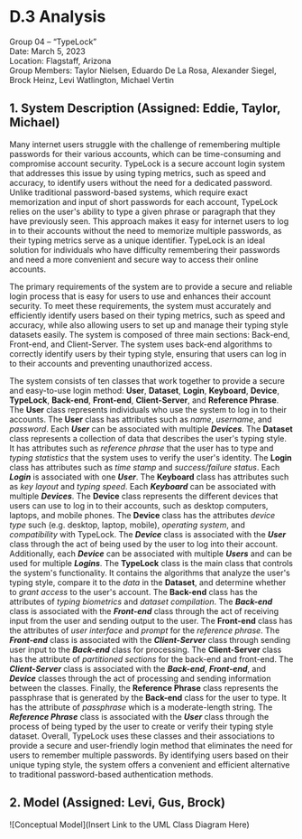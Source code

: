 # D.3 Analysis

Group 04 – “TypeLock”\
Date: March 5, 2023\
Location: Flagstaff, Arizona\
Group Members: Taylor Nielsen, Eduardo De La Rosa, Alexander Siegel, Brock Heinz, Levi Watlington, Michael Vertin

## 1. System Description (Assigned: Eddie, Taylor, Michael)

Many internet users struggle with the challenge of remembering multiple passwords for their various accounts, which can be time-consuming and compromise account security. TypeLock is a secure account login system that addresses this issue by using typing metrics, such as speed and accuracy, to identify users without the need for a dedicated password. Unlike traditional password-based systems, which require exact memorization and input of short passwords for each account, TypeLock relies on the user's ability to type a given phrase or paragraph that they have previously seen. This approach makes it easy for internet users to log in to their accounts without the need to memorize multiple passwords, as their typing metrics serve as a unique identifier. TypeLock is an ideal solution for individuals who have difficulty remembering their passwords and need a more convenient and secure way to access their online accounts.

The primary requirements of the system are to provide a secure and reliable login process that is easy for users to use and enhances their account security. To meet these requirements, the system must accurately and efficiently identify users based on their typing metrics, such as speed and accuracy, while also allowing users to set up and manage their typing style datasets easily. The system is composed of three main sections: Back-end, Front-end, and Client-Server. The system uses back-end algorithms to correctly identify users by their typing style, ensuring that users can log in to their accounts and preventing unauthorized access.

The system consists of ten classes that work together to provide a secure and easy-to-use login method: **User**, **Dataset**, **Login**, **Keyboard**, **Device**, **TypeLock**, **Back-end**, **Front-end**, **Client-Server**, and **Reference Phrase**. The **User** class represents individuals who use the system to log in to their accounts. The **User** class has attributes such as _name_, _username_, and _password_. Each **_User_** can be associated with multiple **_Devices_**. The **Dataset** class represents a collection of data that describes the user's typing style. It has attributes such as _reference phrase_ that the user has to type and _typing statistics_ that the system uses to verify the user's identity. The **Login** class has attributes such as _time stamp_ and _success/failure status_. Each **_Login_** is associated with one **_User_**. The **Keyboard** class has attributes such as _key layout_ and _typing speed_. Each **_Keyboard_** can be associated with multiple **_Devices_**. The **Device** class represents the different devices that users can use to log in to their accounts, such as desktop computers, laptops, and mobile phones. The **Device** class has the attributes _device type_ such (e.g. desktop, laptop, mobile), _operating system_, and _compatibility_ with TypeLock. The **_Device_** class is associated with the **_User_** class through the act of being used by the user to log into their account. Additionally, each **_Device_** can be associated with multiple **_Users_** and can be used for multiple **_Logins_**. The **TypeLock** class is the main class that controls the system's functionality. It contains the algorithms that analyze the user's typing style, compare it to the _data_ in the **Dataset**, and determine whether to _grant access_ to the user's account. The **Back-end** class has the attributes of _typing biometrics_ and _dataset compilation_. The **_Back-end_** class is associated with the **_Front-end_** class through the act of receiving input from the user and sending output to the user. The **Front-end** class has the attributes of _user interface_ and _prompt_ for the _reference phrase_. The **_Front-end_** class is associated with the **_Client-Server_** class through sending user input to the **_Back-end_** class for processing. The **Client-Server** class has the attribute of _partitioned sections_ for the back-end and front-end. The **_Client-Server_** class is associated with the **_Back-end_**, **_Front-end_**, and **_Device_** classes through the act of processing and sending information between the classes. Finally, the **Reference Phrase** class represents the passphrase that is generated by the **Back-end** class for the user to type. It has the attribute of _passphrase_ which is a moderate-length string. The **_Reference Phrase_** class is associated with the **_User_** class through the process of being typed by the user to create or verify their typing style dataset. Overall, TypeLock uses these classes and their associations to provide a secure and user-friendly login method that eliminates the need for users to remember multiple passwords. By identifying users based on their unique typing style, the system offers a convenient and efficient alternative to traditional password-based authentication methods.

## 2. Model (Assigned: Levi, Gus, Brock)

![Conceptual Model](Insert Link to the UML Class Diagram Here)

